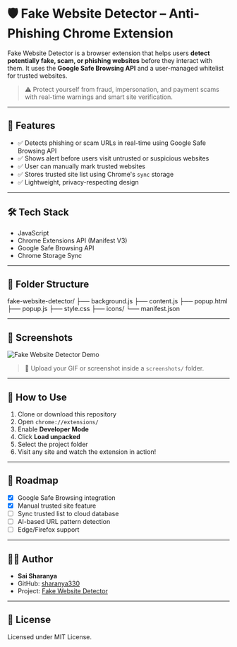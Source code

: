 # 🛡️ Fake Website Detector – Anti-Phishing Chrome Extension

Fake Website Detector is a browser extension that helps users **detect potentially fake, scam, or phishing websites** before they interact with them. It uses the **Google Safe Browsing API** and a user-managed whitelist for trusted websites.

> ⚠️ Protect yourself from fraud, impersonation, and payment scams with real-time warnings and smart site verification.

---

## 🚀 Features

- ✅ Detects phishing or scam URLs in real-time using Google Safe Browsing API  
- ✅ Shows alert before users visit untrusted or suspicious websites  
- ✅ User can manually mark trusted websites  
- ✅ Stores trusted site list using Chrome's `sync` storage  
- ✅ Lightweight, privacy-respecting design

---

## 🛠️ Tech Stack

- JavaScript  
- Chrome Extensions API (Manifest V3)  
- Google Safe Browsing API  
- Chrome Storage Sync  

---

## 📁 Folder Structure

fake-website-detector/
├── background.js
├── content.js
├── popup.html
├── popup.js
├── style.css
├── icons/
└── manifest.json

---

## 📸 Screenshots

![Fake Website Detector Demo](./screenshots/fake-website-demo.gif)

> 📝 Upload your GIF or screenshot inside a `screenshots/` folder.

---

## 🧪 How to Use

1. Clone or download this repository  
2. Open `chrome://extensions/`  
3. Enable **Developer Mode**  
4. Click **Load unpacked**  
5. Select the project folder  
6. Visit any site and watch the extension in action!

---

## 📌 Roadmap

- [x] Google Safe Browsing integration  
- [x] Manual trusted site feature  
- [ ] Sync trusted list to cloud database  
- [ ] AI-based URL pattern detection  
- [ ] Edge/Firefox support  

---

## 👩‍💻 Author

- **Sai Sharanya**  
- GitHub: [sharanya330](https://github.com/sharanya330)  
- Project: [Fake Website Detector](https://github.com/sharanya330/fake-website-detector)

---

## 📃 License

Licensed under MIT License.
